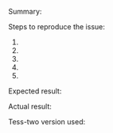 Summary:



Steps to reproduce the issue:

1. 
2. 
3.
4. 
5.

Expected result:



Actual result:



Tess-two version used:



